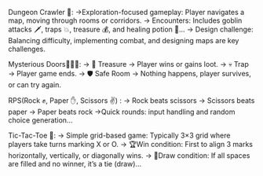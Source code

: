 Dungeon Crawler 🏰:
→Exploration-focused gameplay: Player navigates a map, moving through rooms or corridors.
→ Encounters: Includes goblin attacks 🗡, traps 💥, treasure 💰, and healing potion 🧪... 
→ Design challenge: Balancing difficulty, implementing combat, and designing maps are key challenges.

Mysterious Doors🚪🚪🚪:
→ 💎 Treasure → Player wins or gains loot.
→ 💀 Trap → Player game ends.
→ 🛡️ Safe Room → Nothing happens, player survives, or can try again.

RPS(Rock ✊, Paper ✋, Scissors ✌) :
→ Rock beats scissors
→ Scissors beats paper
→ Paper beats rock
→Quick rounds: input handling and random choice generation... 

Tic-Tac-Toe 🎲:
→ Simple grid-based game: Typically 3×3 grid where players take turns marking X or O.
→ 🏆Win condition: First to align 3 marks horizontally, vertically, or diagonally wins.
→ 🤝Draw condition: If all spaces are filled and no winner, it’s a tie (draw)... 
